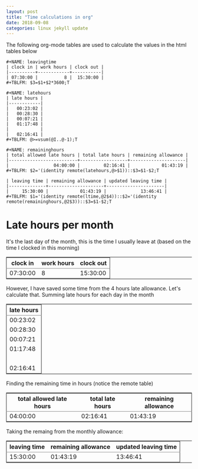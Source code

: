 ```yaml
---
layout: post
title: "Time calculations in org"
date: 2018-09-08
categories: linux jekyll update
---
```


The following org-mode tables are used to calculate the values in the html tables below 

```
#+NAME: leavingtime
| clock in | work hours | clock out |
|----------+------------+-----------|
| 07:30:00 |          8 |  15:30:00 |
#+TBLFM: $3=$1+$2*3600;T

#+NAME: latehours
| late hours |
|------------|
|   00:23:02 |
|   00:28:30 |
|   00:07:21 |
|   01:17:48 |
|            |
|   02:16:41 |
#+TBLFM: @>=vsum(@I..@-1);T

#+NAME: remaininghours
| total allowed late hours | total late hours | remaining allowance |
|--------------------------+------------------+---------------------|
|                 04:00:00 |         02:16:41 |            01:43:19 |
#+TBLFM: $2='(identity remote(latehours,@>$1))::$3=$1-$2;T

| leaving time | remaining allowance | updated leaving time |
|--------------+---------------------+----------------------|
|     15:30:00 |            01:43:19 |             13:46:41 |
#+TBLFM: $1='(identity remote(ltime,@2$4))::$2='(identity remote(remaininghours,@2$3))::$3=$1-$2;T
```

<div id="content" class="content">
<h1 class="title">Late hours per month</h1>
<p>
It's the last day of the month, this is the time I usually leave at (based on the time I clocked in this morning)
</p>

<table id="orge5089e8" rules="groups" frame="hsides" cellspacing="0" cellpadding="6" border="2">


<colgroup>
<col class="org-right">

<col class="org-right">

<col class="org-right">
</colgroup>
<thead>
<tr>
<th scope="col" class="org-right">clock in</th>
<th scope="col" class="org-right">work hours</th>
<th scope="col" class="org-right">clock out</th>
</tr>
</thead>
<tbody>
<tr>
<td class="org-right">07:30:00</td>
<td class="org-right">8</td>
<td class="org-right">15:30:00</td>
</tr>
</tbody>
</table>

<p>
However, I have saved some time from the 4 hours late allowance. Let's calculate that. Summing late hours for each day in the month
</p>

<table id="org60cb066" rules="groups" frame="hsides" cellspacing="0" cellpadding="6" border="2">


<colgroup>
<col class="org-right">
</colgroup>
<thead>
<tr>
<th scope="col" class="org-right">late hours</th>
</tr>
</thead>
<tbody>
<tr>
<td class="org-right">00:23:02</td>
</tr>

<tr>
<td class="org-right">00:28:30</td>
</tr>

<tr>
<td class="org-right">00:07:21</td>
</tr>

<tr>
<td class="org-right">01:17:48</td>
</tr>

<tr>
<td class="org-right">&nbsp;</td>
</tr>

<tr>
<td class="org-right">02:16:41</td>
</tr>
</tbody>
</table>

<p>
Finding the remaining time in hours (notice the remote table)
</p>

<table id="orgf76f37b" rules="groups" frame="hsides" cellspacing="0" cellpadding="6" border="2">


<colgroup>
<col class="org-right">

<col class="org-right">

<col class="org-right">
</colgroup>
<thead>
<tr>
<th scope="col" class="org-right">total allowed late hours</th>
<th scope="col" class="org-right">total late hours</th>
<th scope="col" class="org-right">remaining allowance</th>
</tr>
</thead>
<tbody>
<tr>
<td class="org-right">04:00:00</td>
<td class="org-right">02:16:41</td>
<td class="org-right">01:43:19</td>
</tr>
</tbody>
</table>


<p>
Taking the remaing from the monthly allowance:
</p>

<table rules="groups" frame="hsides" cellspacing="0" cellpadding="6" border="2">


<colgroup>
<col class="org-right">

<col class="org-right">

<col class="org-right">
</colgroup>
<thead>
<tr>
<th scope="col" class="org-right">leaving time</th>
<th scope="col" class="org-right">remaining allowance</th>
<th scope="col" class="org-right">updated leaving time</th>
</tr>
</thead>
<tbody>
<tr>
<td class="org-right">15:30:00</td>
<td class="org-right">01:43:19</td>
<td class="org-right">13:46:41</td>
</tr>
</tbody>
</table>
</div>

